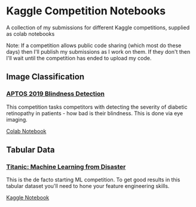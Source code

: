 # Kaggle Competition Notebooks
A collection of my submissions for different Kaggle competitions, supplied as colab notebooks

Note: If a competition allows public code sharing (which most do these days) then I'll publish my submissions as I work on them. If they don't then I'll wait until the competition has ended to upload my code.

## Image Classification

### [APTOS 2019 Blindness Detection](https://www.kaggle.com/c/aptos2019-blindness-detection)

This competition tasks competitors with detecting the severity of diabetic retinopathy in patients - how bad is their blindness. This is done via eye imaging.

[Colab Notebook](https://colab.research.google.com/drive/16wOy6ILm4uW2MCMEd2s85kAqlxwaIMky)

## Tabular Data

### [Titanic: Machine Learning from Disaster](https://www.kaggle.com/c/titanic/overview)

This is the de facto starting ML competition. To get good results in this tabular dataset you'll need to hone your feature engineering skills.

[Kaggle Notebook](https://www.kaggle.com/basedrhys/titanic)

